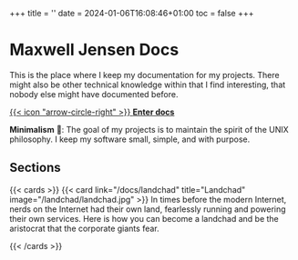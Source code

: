 +++
title = ''
date = 2024-01-06T16:08:46+01:00
toc = false
+++

# Maxwell Jensen Docs

This is the place where I keep my documentation for my projects. There might
also be other technical knowledge within that I find interesting, that nobody
else might have documented before.

[{{< icon "arrow-circle-right" >}} **Enter docs**](docs)

**Minimalism** 🚂: The goal of my projects is to maintain the spirit of the
UNIX philosophy. I keep my software small, simple, and with purpose.

## Sections

{{< cards >}}
  {{< card link="/docs/landchad" title="Landchad" image="/landchad/landchad.jpg" >}}
In times before the modern Internet, nerds on the Internet had their own land,
fearlessly running and powering their own services. Here is how you can become
a landchad and be the aristocrat that the corporate giants fear.

{{< /cards >}}
